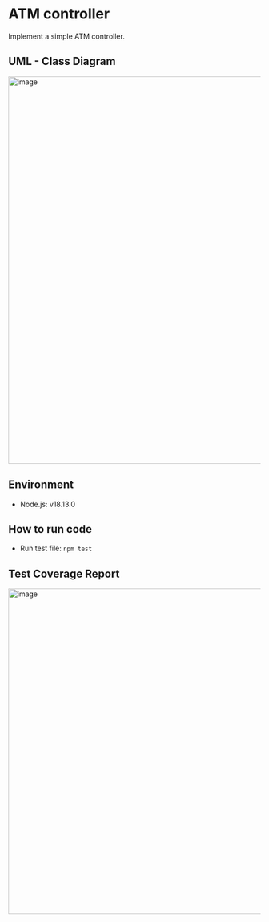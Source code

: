 # ATM controller

Implement a simple ATM controller.

## UML - Class Diagram

<img width="772" alt="image" src="https://user-images.githubusercontent.com/39396725/212460791-038a014d-6150-4d67-ad42-ef69f715a340.png">

## Environment

- Node.js: v18.13.0

## How to run code

- Run test file: `npm test`

## Test Coverage Report

<img width="649" alt="image" src="https://user-images.githubusercontent.com/39396725/212459285-6ebd9e56-7396-48f3-9e0e-3afa9ac1b4f9.png">
